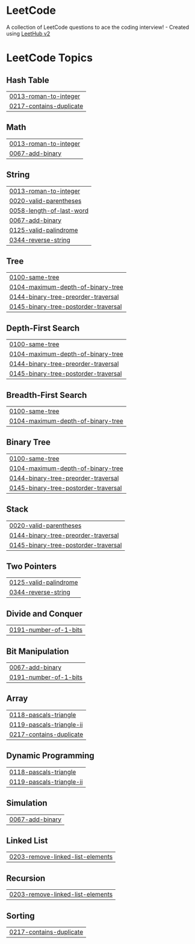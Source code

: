 # LeetCode
A collection of LeetCode questions to ace the coding interview! - Created using [LeetHub v2](https://github.com/arunbhardwaj/LeetHub-2.0)

<!---LeetCode Topics Start-->
# LeetCode Topics
## Hash Table
|  |
| ------- |
| [0013-roman-to-integer](https://github.com/mahendran29/LeetCode/tree/master/0013-roman-to-integer) |
| [0217-contains-duplicate](https://github.com/mahendran29/LeetCode/tree/master/0217-contains-duplicate) |
## Math
|  |
| ------- |
| [0013-roman-to-integer](https://github.com/mahendran29/LeetCode/tree/master/0013-roman-to-integer) |
| [0067-add-binary](https://github.com/mahendran29/LeetCode/tree/master/0067-add-binary) |
## String
|  |
| ------- |
| [0013-roman-to-integer](https://github.com/mahendran29/LeetCode/tree/master/0013-roman-to-integer) |
| [0020-valid-parentheses](https://github.com/mahendran29/LeetCode/tree/master/0020-valid-parentheses) |
| [0058-length-of-last-word](https://github.com/mahendran29/LeetCode/tree/master/0058-length-of-last-word) |
| [0067-add-binary](https://github.com/mahendran29/LeetCode/tree/master/0067-add-binary) |
| [0125-valid-palindrome](https://github.com/mahendran29/LeetCode/tree/master/0125-valid-palindrome) |
| [0344-reverse-string](https://github.com/mahendran29/LeetCode/tree/master/0344-reverse-string) |
## Tree
|  |
| ------- |
| [0100-same-tree](https://github.com/mahendran29/LeetCode/tree/master/0100-same-tree) |
| [0104-maximum-depth-of-binary-tree](https://github.com/mahendran29/LeetCode/tree/master/0104-maximum-depth-of-binary-tree) |
| [0144-binary-tree-preorder-traversal](https://github.com/mahendran29/LeetCode/tree/master/0144-binary-tree-preorder-traversal) |
| [0145-binary-tree-postorder-traversal](https://github.com/mahendran29/LeetCode/tree/master/0145-binary-tree-postorder-traversal) |
## Depth-First Search
|  |
| ------- |
| [0100-same-tree](https://github.com/mahendran29/LeetCode/tree/master/0100-same-tree) |
| [0104-maximum-depth-of-binary-tree](https://github.com/mahendran29/LeetCode/tree/master/0104-maximum-depth-of-binary-tree) |
| [0144-binary-tree-preorder-traversal](https://github.com/mahendran29/LeetCode/tree/master/0144-binary-tree-preorder-traversal) |
| [0145-binary-tree-postorder-traversal](https://github.com/mahendran29/LeetCode/tree/master/0145-binary-tree-postorder-traversal) |
## Breadth-First Search
|  |
| ------- |
| [0100-same-tree](https://github.com/mahendran29/LeetCode/tree/master/0100-same-tree) |
| [0104-maximum-depth-of-binary-tree](https://github.com/mahendran29/LeetCode/tree/master/0104-maximum-depth-of-binary-tree) |
## Binary Tree
|  |
| ------- |
| [0100-same-tree](https://github.com/mahendran29/LeetCode/tree/master/0100-same-tree) |
| [0104-maximum-depth-of-binary-tree](https://github.com/mahendran29/LeetCode/tree/master/0104-maximum-depth-of-binary-tree) |
| [0144-binary-tree-preorder-traversal](https://github.com/mahendran29/LeetCode/tree/master/0144-binary-tree-preorder-traversal) |
| [0145-binary-tree-postorder-traversal](https://github.com/mahendran29/LeetCode/tree/master/0145-binary-tree-postorder-traversal) |
## Stack
|  |
| ------- |
| [0020-valid-parentheses](https://github.com/mahendran29/LeetCode/tree/master/0020-valid-parentheses) |
| [0144-binary-tree-preorder-traversal](https://github.com/mahendran29/LeetCode/tree/master/0144-binary-tree-preorder-traversal) |
| [0145-binary-tree-postorder-traversal](https://github.com/mahendran29/LeetCode/tree/master/0145-binary-tree-postorder-traversal) |
## Two Pointers
|  |
| ------- |
| [0125-valid-palindrome](https://github.com/mahendran29/LeetCode/tree/master/0125-valid-palindrome) |
| [0344-reverse-string](https://github.com/mahendran29/LeetCode/tree/master/0344-reverse-string) |
## Divide and Conquer
|  |
| ------- |
| [0191-number-of-1-bits](https://github.com/mahendran29/LeetCode/tree/master/0191-number-of-1-bits) |
## Bit Manipulation
|  |
| ------- |
| [0067-add-binary](https://github.com/mahendran29/LeetCode/tree/master/0067-add-binary) |
| [0191-number-of-1-bits](https://github.com/mahendran29/LeetCode/tree/master/0191-number-of-1-bits) |
## Array
|  |
| ------- |
| [0118-pascals-triangle](https://github.com/mahendran29/LeetCode/tree/master/0118-pascals-triangle) |
| [0119-pascals-triangle-ii](https://github.com/mahendran29/LeetCode/tree/master/0119-pascals-triangle-ii) |
| [0217-contains-duplicate](https://github.com/mahendran29/LeetCode/tree/master/0217-contains-duplicate) |
## Dynamic Programming
|  |
| ------- |
| [0118-pascals-triangle](https://github.com/mahendran29/LeetCode/tree/master/0118-pascals-triangle) |
| [0119-pascals-triangle-ii](https://github.com/mahendran29/LeetCode/tree/master/0119-pascals-triangle-ii) |
## Simulation
|  |
| ------- |
| [0067-add-binary](https://github.com/mahendran29/LeetCode/tree/master/0067-add-binary) |
## Linked List
|  |
| ------- |
| [0203-remove-linked-list-elements](https://github.com/mahendran29/LeetCode/tree/master/0203-remove-linked-list-elements) |
## Recursion
|  |
| ------- |
| [0203-remove-linked-list-elements](https://github.com/mahendran29/LeetCode/tree/master/0203-remove-linked-list-elements) |
## Sorting
|  |
| ------- |
| [0217-contains-duplicate](https://github.com/mahendran29/LeetCode/tree/master/0217-contains-duplicate) |
<!---LeetCode Topics End-->